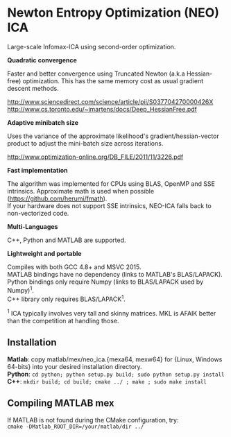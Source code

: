 Newton Entropy Optimization (NEO) ICA
=====

Large-scale Infomax-ICA using second-order optimization.

**Quadratic convergence**

Faster and better convergence using Truncated Newton (a.k.a Hessian-free) optimization.
This has the same memory cost as usual gradient descent methods.

http://www.sciencedirect.com/science/article/pii/S037704270000426X
http://www.cs.toronto.edu/~jmartens/docs/Deep_HessianFree.pdf

**Adaptive minibatch size**

Uses the variance of the approximate likelihood's gradient/hessian-vector product
to adjust the mini-batch size across iterations.

http://www.optimization-online.org/DB_FILE/2011/11/3226.pdf

**Fast implementation**

The algorithm was implemented for CPUs using BLAS, OpenMP and SSE intrinsics.
Approximate math is used when possible (https://github.com/herumi/fmath).  
If your hardware does not support SSE intrinsics, NEO-ICA falls back to non-vectorized code.

**Multi-Languages**

C++, Python and MATLAB are supported. 

**Lightweight and portable**
  
Compiles with both GCC 4.8+  and MSVC 2015.  
MATLAB bindings have no dependency (links to MATLAB's BLAS/LAPACK).  
Python bindings only require Numpy (links to BLAS/LAPACK used by Numpy)<sup>1</sup>.  
C++ library only requires BLAS/LAPACK<sup>1</sup>.  

<sup>1</sup> ICA typically involves very tall and skinny matrices. MKL is AFAIK better than the competition at handling those.

## Installation

**Matlab**: copy matlab/mex/neo_ica.{mexa64, mexw64} for {Linux, Windows 64-bits} into your desired installation directory.  
**Python**: ```cd python; python setup.py build; sudo python setup.py install```  
**C++**: ```mkdir build; cd build; cmake ../ ; make ; sudo make install```  

## Compiling MATLAB mex  
  
If MATLAB is not found during the CMake configuration, try:  
```cmake -DMatlab_ROOT_DIR=/your/matlab/dir ../```  